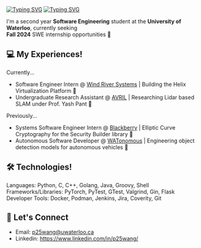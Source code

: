 [![Typing SVG](https://readme-typing-svg.demolab.com?font=Poppins&weight=600&size=25&pause=1000&color=F7F7F7&vCenter=true&width=430&height=40&lines=Hey+there,+I'm+Peter+%F0%9F%91%8B)](https://git.io/typing-svg#gh-dark-mode-only)
[![Typing SVG](https://readme-typing-svg.demolab.com?font=Poppins&weight=600&size=25&pause=1000&color=000000&vCenter=true&width=430&height=40&lines=Hey+there,+I'm+Peter+%F0%9F%91%8B)](https://git.io/typing-svg#gh-light-mode-only)

I'm a second year **Software Engineering** student at the **University of Waterloo**, currently seeking \
**Fall 2024** SWE internship opportunities 🌱

## 💻 My Experiences!

Currently...
- Software Engineer Intern @ [Wind River Systems](https://www.windriver.com/) | Building the Helix Virtualization Platform 🚀
- Undergraduate Research Assistant @ [AVRIL](https://uwaterloo.ca/autonomous-vehicle-research-intelligence-lab/about) | Researching Lidar based SLAM under Prof. Yash Pant 🚙

Previously...
- Systems Software Engineer Intern @ [Blackberry](https://www.blackberry.com/us/en) | Elliptic Curve Cryptography for the Security Builder library 🔐 
- Autonomous Software Developer @ [WATonomous](https://www.watonomous.ca/) | Engineering object detection models for autonomous vehicles 🚗

## 🛠️ Technologies!

Languages: Python, C, C++, Golang, Java, Groovy, Shell \
Frameworks/Libraries: PyTorch, PyTest, GTest, Valgrind, Gin, Flask \
Developer Tools: Docker, Podman, Jenkins, Jira, Coverity, Git

## 🤝 Let's Connect 

- Email: p25wang@uwaterloo.ca
- Linkedin: https://www.linkedin.com/in/p25wang/

